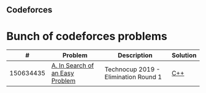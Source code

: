 ## Codeforces
# Bunch of codeforces problems


| # | Problem | Description | Solution |
|---| ----- | ---------- | -------- |
|150634435|[A. In Search of an Easy Problem](https://codeforces.com/contest/1030/problem/A)|Technocup 2019 - Elimination Round 1|[C++](./algorithms/C++/InSearchofanEasyProblem.cpp)|

